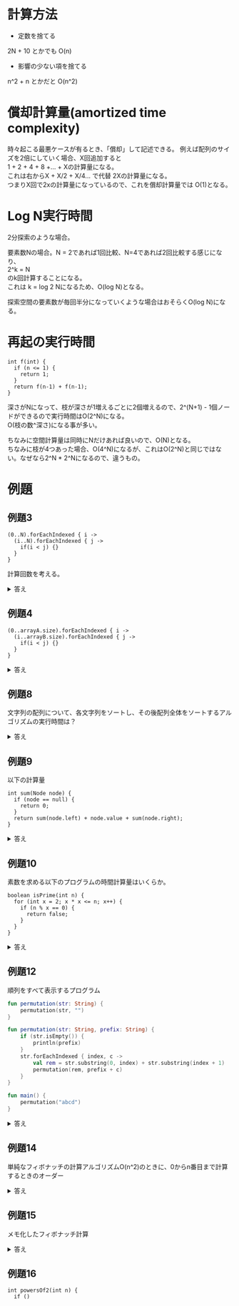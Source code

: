 # 計算方法

* 定数を捨てる

2N + 10 とかでも O(n)

* 影響の少ない項を捨てる

n^2 + n とかだと O(n^2)

# 償却計算量(amortized time complexity)

時々起こる最悪ケースが有るとき、「償却」して記述できる。 
例えば配列のサイズを2倍にしていく場合、X回追加すると  
1 + 2 + 4 + 8 +... + Xの計算量になる。  
これは右からX + X/2 + X/4... で代替 2Xの計算量になる。  
つまりX回で2xの計算量になっているので、これを償却計算量では O(1)となる。

# Log N実行時間

2分探索のような場合。  
  
要素数Nの場合。N = 2であれば1回比較、N=4であれば2回比較する感じになり、  
2^k = N  
のk回計算することになる。  
これは k = log 2 Nになるため、O(log N)となる。  


探索空間の要素数が毎回半分になっていくような場合はおそらくO(log N)になる。


# 再起の実行時間

```
int f(int) {
  if (n <= 1) {
    return 1;
  }
  return f(n-1) + f(n-1);
}
```

深さがNになって、枝が深さが1増えるごとに2個増えるので、2^(N+1) - 1個ノードができるので実行時間はO(2^N)になる。  
O(枝の数^深さ)になる事が多い。  
  
ちなみに空間計算量は同時にNだけあれば良いので、O(N)となる。  
ちなみに枝が4つあった場合、O(4^N)になるが、これはO(2^N)と同じではない。なぜなら2^N * 2^Nになるので、違うもの。  


# 例題

## 例題3

```
(0..N).forEachIndexed { i ->
  (i..N).forEachIndexed { j ->
    if(i < j) {}
  }
}
```

計算回数を考える。

<details>
<summary>答え</summary>
N=4であれば、中は1+2+3+4回 = 4+1 + 3+2 = N+1 + N+1  
N=6であれば、中は1+2+3+4+5+6回 = 6+1 + 5+2 + 4+3 = N+1 + N+1 + N+1  
つまり、N/2 *( N+1 ) 、つまりO(N^2)  
</details>

## 例題4

```
(0..arrayA.size).forEachIndexed { i ->
  (i..arrayB.size).forEachIndexed { j ->
    if(i < j) {}
  }
}
```

<details>
<summary>答え</summary>
これはO(N^2)ではない。O(ab)。aとbは異なるデータであるため。
</details>

## 例題8
文字列の配列について、各文字列をソートし、その後配列全体をソートするアルゴリズムの実行時間は？  

<details>
<summary>答え</summary>
安易に各文字列のソート O(N*N log N) 、その後のソート O(N log N)だから O(N^2 log N)とすると誤り。    

最も長い文字列の長さをsとする。  
文字列の配列の要素数をaとする。  
文字列のソート: O(s log s)  
各文字列のソート: O(a * s log s)  
全体ソート: O(a log a)  
文字列の全体ソート(要素ごとにs必要): O(s * a log a)  
各文字列のソート + 文字列の全体ソート(要素ごとにs必要)なので  
O(a * s log s) + O(s * a log a) = s * a (log a + log s)  
</details>

## 例題9  

以下の計算量

```
int sum(Node node) {
  if (node == null) {
    return 0;
  }
  return sum(node.left) + node.value + sum(node.right);
}
```

<details>
<summary>答え</summary>
Nodeの数をnだとするとO(n)。  

別解  
深さは1増えるごとにノードの数が2倍になっていくので、
n = 2^深さ  
また、深さはlog 2 nになる  
つまり計算時間は2^(log n)になる  

対数の定義   
2^P = Q であれば P = log 2 Q  

Xが計算時間とすると  
X = 2^(log n)になる  
両方にlog 2をつける  
log 2 X = log 2 2^(log n)  
log 2 X = log2 n  
つまり  
X = n  

</details>

## 例題10

素数を求める以下のプログラムの時間計算量はいくらか。

```
boolean isPrime(int n) {
  for (int x = 2; x * x <= n; x++) {
    if (n % x == 0) {
      return false;
    }
  }
}
```

<details>
<summary>答え</summary>
繰り返す回数が√nまでになるので、O(√n)
</details>

## 例題12

順列をすべて表示するプログラム  

```kotlin
fun permutation(str: String) {
    permutation(str, "")
}

fun permutation(str: String, prefix: String) {
    if (str.isEmpty()) {
        println(prefix)
    }
    str.forEachIndexed { index, c ->
        val rem = str.substring(0, index) + str.substring(index + 1)
        permutation(rem, prefix + c)
    }
}

fun main() {
    permutation("abcd")
}
```

<details>
<summary>答え</summary>
繰り返す回数が、一つ深くなるたびに一つ減っていくので葉1の数はO(N!)  

これを合計する必要があるので  
n<N  
Σ n!になりそうだが、とりあえず、これを求めることは現実的ではないので、一旦は長さnの経路でつながっているので、n * n!とする。  
n=1  
  
また文字列の出力にnになるので、O(n^2 * n!)になる  
</details>

## 例題14
単純なフィボナッチの計算アルゴリズムO(n^2)のときに、0からn番目まで計算するときのオーダー  

<details>
<summary>答え</summary>
O(1*1 + 2*2 + 3*3 + .. + n*n)で、一番大きい項が必要になるので、O(2^n)になる。
</details>

## 例題15
メモ化したフィボナッチ計算  

<details>
<summary>答え</summary>
Nの数だけ一度計算すればいいので、O(N)
</details>

## 例題16

```
int powersOf2(int n) {
  if ()
```
